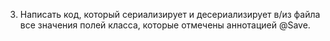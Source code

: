 3. Написать код, который сериализирует и десериализирует в/из файла все значения полей
класса, которые отмечены аннотацией @Save.